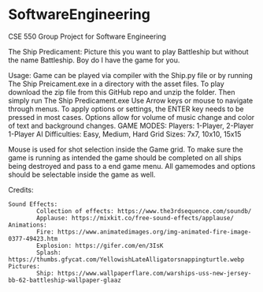 # SoftwareEngineering
CSE 550 Group Project for Software Engineering

The Ship Predicament:
Picture this you want to play Battleship but without the name Battleship.
Boy do I have the game for you.

Usage: 
Game can be played via compiler with the Ship.py file or by running The Ship Preicament.exe in a directory with the asset files.
To play download the zip file from this GitHub repo and unzip the folder.
Then simply run The Ship Predicament.exe
Use Arrow keys or mouse to navigate through menus.
To apply options or settings, the ENTER key needs to be pressed in most cases.
Options allow for volume of music change and color of text and background changes.
GAME MODES:
Players: 1-Player, 2-Player
1-Player AI Difficulties: Easy, Medium, Hard
Grid Sizes: 7x7, 10x10, 15x15

Mouse is used for shot selection inside the Game grid.
To make sure the game is running as intended the game should be completed on all ships being destroyed and pass to a end game menu.
All gamemodes and options should be selectable inside the game as well.

Credits:

	Sound Effects:
			Collection of effects: https://www.the3rdsequence.com/soundb/
			Applause: https://mixkit.co/free-sound-effects/applause/
	Animations:
			Fire: https://www.animatedimages.org/img-animated-fire-image-0377-49423.htm
			Explosion: https://gifer.com/en/3IsK
			Splash: https://thumbs.gfycat.com/YellowishLateAlligatorsnappingturtle.webp
	Pictures:
			Ship: https://www.wallpaperflare.com/warships-uss-new-jersey-bb-62-battleship-wallpaper-glaaz 
